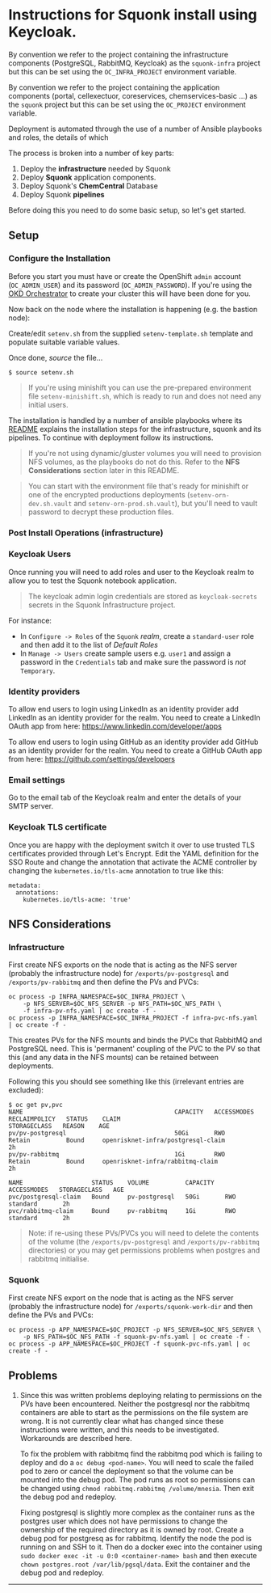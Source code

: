 # Instructions for Squonk install using Keycloak.

By convention we refer to the project containing the infrastructure components
(PostgreSQL, RabbitMQ, Keycloak) as the `squonk-infra` project but this can
be set using the `OC_INFRA_PROJECT` environment variable.

By convention we refer to the project containing the application components
(portal, cellexectuor, coreservices, chemservices-basic ...) as the `squonk`
project but this can be set using the `OC_PROJECT` environment variable.

Deployment is automated through the use of a number of Ansible playbooks
and roles, the details of which 
 
The process is broken into a number of key parts:

1.  Deploy the **infrastructure** needed by Squonk
2.  Deploy **Squonk** application components.
3.  Deploy Squonk's **ChemCentral** Database
4.  Deploy Squonk **pipelines**

Before doing this you need to do some basic setup, so let's get started.

## Setup

### Configure the Installation

Before you start you must have or create the OpenShift `admin` account
(`OC_ADMIN_USER`) and its password (`OC_ADMIN_PASSWORD`). If you're using
the [OKD Orchestrator] to create your cluster this will have been done for you.

Now back on the node where the installation is happening
(e.g. the bastion node):

Create/edit `setenv.sh` from the supplied `setenv-template.sh` template
and populate suitable variable values.

Once done, _source_ the file...

    $ source setenv.sh

>   If you're using minishift you can use the pre-prepared
    environment file `setenv-minishift.sh`, which is ready to run and does not
    need any initial users.
    
The installation is handled by a number of ansible playbooks where its
[README](../ansible/README.md) explains the installation steps for
the infrastructure, squonk and its pipelines. To continue with
deployment follow its instructions.

>   If you're not using dynamic/gluster volumes you will need to provision
    NFS volumes, as the playbooks do not do this. Refer to the
    **NFS Considerations** section later in this README.

>   You can start with the environment file that's ready for minishift
    or one of the encrypted productions deployments (`setenv-orn-dev.sh.vault`
    and `setenv-orn-prod.sh.vault`), but you'll need to vault password to
    decrypt these production files.

### Post Install Operations (infrastructure)

### Keycloak Users

Once running you will need to add roles and user to the Keycloak realm
to allow you to test the Squonk notebook application.

>   The keycloak admin login credentials are stored as
    `keycloak-secrets` secrets in the Squonk Infrastructure project.

For instance:

-   In `Configure -> Roles` of the `Squonk` _realm_, create a `standard-user`
    role and then add it to the list of _Default Roles_
-   In `Manage -> Users` create sample users e.g. `user1` and assign a
    password in the `Credentials` tab and make sure the password is _not_
    `Temporary`.
    
### Identity providers

To allow end users to login using LinkedIn as an identity provider add
LinkedIn as an identity provider for the realm. You need to create a LinkedIn
OAuth app from here: https://www.linkedin.com/developer/apps

To allow end users to login using GitHub as an identity provider add GitHub
as an identity provider for the realm. You need to create a GitHub OAuth app
from here: https://github.com/settings/developers

### Email settings

Go to the email tab of the Keycloak realm and enter the details
of your SMTP server.

### Keycloak TLS certificate

Once you are happy with the deployment switch it over to use trusted TLS
certificates provided through Let's Encrypt. Edit the YAML definition for
the SSO Route and change the annotation that activate the ACME controller by
changing the  `kubernetes.io/tls-acme` annotation to true like this:

    metadata:
      annotations:
        kubernetes.io/tls-acme: 'true'

## NFS Considerations

### Infrastructure
First create NFS exports on the node that is acting as the NFS server
(probably the infrastructure node)  for `/exports/pv-postgresql` and
`/exports/pv-rabbitmq` and then define the PVs and PVCs:

    oc process -p INFRA_NAMESPACE=$OC_INFRA_PROJECT \
        -p NFS_SERVER=$OC_NFS_SERVER -p NFS_PATH=$OC_NFS_PATH \
        -f infra-pv-nfs.yaml | oc create -f -
    oc process -p INFRA_NAMESPACE=$OC_INFRA_PROJECT -f infra-pvc-nfs.yaml | oc create -f -

This creates PVs for the NFS mounts and binds the PVCs that RabbitMQ and
PostgreSQL need. This is 'permanent' coupling of the PVC to the PV so that
this (and any data in the NFS mounts) can be retained between deployments.

Following this you should see something like this (irrelevant entries are excluded):

    $ oc get pv,pvc
    NAME                                          CAPACITY   ACCESSMODES   RECLAIMPOLICY   STATUS    CLAIM                                   STORAGECLASS   REASON    AGE
    pv/pv-postgresql                              50Gi       RWO           Retain          Bound     openrisknet-infra/postgresql-claim                               2h
    pv/pv-rabbitmq                                1Gi        RWO           Retain          Bound     openrisknet-infra/rabbitmq-claim                                 2h
    
    NAME                   STATUS    VOLUME          CAPACITY   ACCESSMODES   STORAGECLASS   AGE
    pvc/postgresql-claim   Bound     pv-postgresql   50Gi       RWO           standard       2h
    pvc/rabbitmq-claim     Bound     pv-rabbitmq     1Gi        RWO           standard       2h

>   Note: if re-using these PVs/PVCs you will need to delete the contents of
    the volume (the `/exports/pv-postgresql` and `/exports/pv-rabbitmq`
    directories) or you may get permissions problems when postgres and
    rabbitmq initialise.

### Squonk
First create NFS export on the node that is acting as the NFS server
(probably the infrastructure node) for `/exports/squonk-work-dir` and
then define the PVs and PVCs:

    oc process -p APP_NAMESPACE=$OC_PROJECT -p NFS_SERVER=$OC_NFS_SERVER \
        -p NFS_PATH=$OC_NFS_PATH -f squonk-pv-nfs.yaml | oc create -f -
    oc process -p APP_NAMESPACE=$OC_PROJECT -f squonk-pvc-nfs.yaml | oc create -f -

## Problems

1.  Since this was written problems deploying relating to permissions on the PVs
    have been encountered. Neither the postgresql nor the rabbitmq containers
    are able to start as the permissions on the file system are wrong.
    It is not currently clear what has changed since these instructions were
    written, and this needs to be investigated. Workarounds are described here.

    To fix the problem with rabbitmq find the rabbitmq pod which is failing to
    deploy and do a `oc debug <pod-name>`. You will need to scale the failed
    pod to zero or cancel the deployment so that the volume can be mounted
    into the debug pod. The pod runs as root so permissions can be changed
    using `chmod rabbitmq.rabbitmq /volume/mnesia`. Then exit the debug pod
    and redeploy.

    Fixing postgresql is slightly more complex as the container runs as the
    postgres user which does not have permissions to change the ownership
    of the required directory as it is owned by root. Create a debug pod
    for postgresq as for rabbitmq. Identify the node the pod is running on
    and SSH to it. Then do a docker exec into the container using
    `sudo docker exec -it -u 0:0 <container-name> bash` and then execute
    `chown postgres.root /var/lib/pgsql/data`. Exit the container and the
    debug pod and redeploy.

---

[okd orchestrator]: https://github.com/InformaticsMatters/okd-orchestrator.
